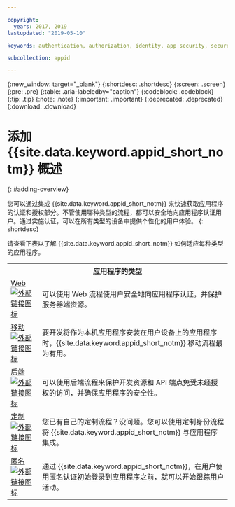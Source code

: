 ```yaml
---

copyright:
  years: 2017, 2019
lastupdated: "2019-05-10"

keywords: authentication, authorization, identity, app security, secure, application identity, app to app, access token

subcollection: appid

---
```


{:new_window: target="_blank"}
{:shortdesc: .shortdesc}
{:screen: .screen}
{:pre: .pre}
{:table: .aria-labeledby="caption"}
{:codeblock: .codeblock}
{:tip: .tip}
{:note: .note}
{:important: .important}
{:deprecated: .deprecated}
{:download: .download}


# 添加 {{site.data.keyword.appid_short_notm}} 概述
{: #adding-overview}


您可以通过集成 {{site.data.keyword.appid_short_notm}} 来快速获取应用程序的认证和授权部分。不管使用哪种类型的流程，都可以安全地向应用程序认证用户。通过实施认证，可以在所有类型的设备中提供个性化的用户体验。
{: shortdesc}


请查看下表以了解 {{site.data.keyword.appid_short_notm}} 如何适应每种类型的应用程序。

<table>
    <tr>
        <th colspan=2>应用程序的类型</th>
    </tr>
    <tr>
        <td><a href="/docs/services/appid?topic=appid-web-apps#web-apps" target="_blank">Web <img src="../../icons/launch-glyph.svg" alt="外部链接图标"></a></td>
        <td>可以使用 Web 流程使用户安全地向应用程序认证，并保护服务器端资源。</td>
    </tr>
    <tr>
        <td><a href="/docs/services/appid?topic=appid-mobile-apps#mobile-apps" target="_blank">移动 <img src="../../icons/launch-glyph.svg" alt="外部链接图标"></a></td>
        <td>要开发将作为本机应用程序安装在用户设备上的应用程序时，{{site.data.keyword.appid_short_notm}} 移动流程最为有用。</td>
    </tr>
    <tr>
        <td><a href="/docs/services/appid?topic=appid-backend#backend" target="_blank">后端 <img src="../../icons/launch-glyph.svg" alt="外部链接图标"></a></td>
        <td>可以使用后端流程来保护开发资源和 API 端点免受未经授权的访问，并确保应用程序的安全性。</td>
    </tr>
    <tr>
        <td><a href="/docs/services/appid?topic=appid-custom-auth#custom-auth" target="_blank">定制 <img src="../../icons/launch-glyph.svg" alt="外部链接图标"></a></td>
        <td>您已有自己的定制流程？没问题。您可以使用定制身份流程将 {{site.data.keyword.appid_short_notm}} 与应用程序集成。</td>
    </tr>
    <tr>
        <td><a href="/docs/services/appid?topic=appid-anonymous#anonymous" target="_blank">匿名 <img src="../../icons/launch-glyph.svg" alt="外部链接图标"></a></td>
        <td>通过 {{site.data.keyword.appid_short_notm}}，在用户使用匿名认证初始登录到应用程序之前，就可以开始跟踪用户活动。</td>
    </tr>
</table>
